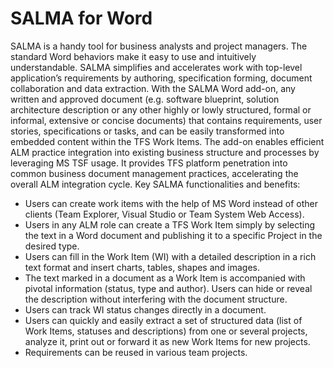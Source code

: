 # SALMA for Word
SALMA is a handy tool for business analysts and project managers. The standard Word behaviors make it easy to use and intuitively understandable. SALMA simplifies and accelerates work with top-level application’s requirements by authoring, specification forming, document collaboration and data extraction.
With the SALMA Word add-on, any written and approved document (e.g. software blueprint, solution architecture description or any other highly or lowly structured, formal or informal, extensive or concise documents) that contains requirements, user stories, specifications or tasks, and can be easily transformed into embedded content within the TFS Work Items.
The add-on enables efficient ALM practice integration into existing business structure and processes by leveraging MS TSF usage. It provides TFS platform penetration into common business document management practices, accelerating the overall ALM integration cycle.
Key SALMA functionalities and benefits:
- Users can create work items with the help of MS Word instead of other clients (Team Explorer, Visual Studio or Team System Web Access).
- Users in any ALM role can create a TFS Work Item simply by selecting the text in a Word document and publishing it to a specific Project in the desired type.
- Users can fill in the Work Item (WI) with a detailed description in a rich text format and insert charts, tables, shapes and images.
- The text marked in a document as a Work Item is accompanied with pivotal information (status, type and author). Users can hide or reveal the description without interfering with the document structure.
- Users can track WI status changes directly in a document.
- Users can quickly and easily extract a set of structured data (list of Work Items, statuses and descriptions) from one or several projects, analyze it, print out or forward it as new Work Items for new projects.
- Requirements can be reused in various team projects.


